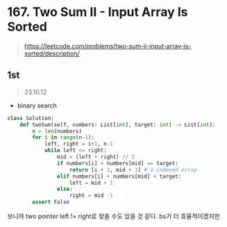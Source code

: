 # 167. Two Sum II - Input Array Is Sorted
> https://leetcode.com/problems/two-sum-ii-input-array-is-sorted/description/


## 1st
> 23.10.12

- binary search
```py
class Solution:
    def twoSum(self, numbers: List[int], target: int) -> List[int]:
        n = len(numbers)
        for i in range(n-1):
            left, right = i+1, n-1
            while left <= right:
                mid = (left + right) // 2
                if numbers[i] + numbers[mid] == target:
                    return [i + 1, mid + 1] # 1-indexed array
                elif numbers[i] + numbers[mid] < target:
                    left = mid + 1
                else:
                    right = mid -1
        assert False
```

보니까 two pointer left != right로 찾을 수도 있을 것 같다. bs가 더 효율적이겠지만
